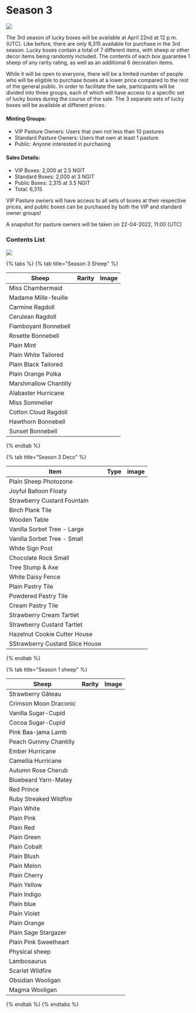 # Season 3

![](<../../.gitbook/assets/season3 lucky box.png>)

The 3rd season of lucky boxes will be available at April 22nd at 12 p.m. (UTC). Like before, there are only 6,315 available for purchase in the 3rd season. Lucky boxes contain a total of 7 different items, with sheep or other decor items being randomly included. The contents of each box guarantee 1 sheep of any rarity rating, as well as an additional 6 decoration items.

While it will be open to everyone, there will be a limited number of people who will be eligible to purchase boxes at a lower price compared to the rest of the general public. In order to facilitate the sale, participants will be divided into three groups, each of which will have access to a specific set of lucky boxes during the course of the sale. The 3 separate sets of lucky boxes will be available at different prices.

#### **Minting Groups:**

* VIP Pasture Owners: Users that own not less than 10 pastures
* Standard Pasture Owners: Users that own at least 1 pasture
* Public: Anyone interested in purchasing

#### **Sales Details:**

* VIP Boxes: 2,000 at 2.5 NGIT
* Standard Boxes: 2,000 at 3 NGIT
* Public Boxes: 2,315 at 3.5 NGIT
* Total: 6,315

VIP Pasture owners will have access to all sets of boxes at their respective prices, and public boxes can be purchased by both the VIP and standard owner groups!

A snapshot for pasture owners will be taken on 22-04-2022, 11:00 (UTC)



### Contents List

![](<../../.gitbook/assets/Season3 luckybox.png>)

{% tabs %}
{% tab title="Season 3 Sheep" %}


<table><thead><tr><th>Sheep</th><th data-type="select">Rarity</th><th align="center">Image</th></tr></thead><tbody><tr><td>Miss Chambermaid</td><td></td><td align="center"><img src="../../.gitbook/assets/1012.png" alt=""></td></tr><tr><td>Madame Mille-feuille</td><td></td><td align="center"><img src="../../.gitbook/assets/2518 (1).png" alt=""></td></tr><tr><td>Carmine Ragdoll</td><td></td><td align="center"><img src="../../.gitbook/assets/1109.png" alt=""></td></tr><tr><td>Cerulean Ragdoll</td><td></td><td align="center"><img src="../../.gitbook/assets/1110 (1).png" alt=""></td></tr><tr><td>Flamboyant Bonnebell</td><td></td><td align="center"><img src="../../.gitbook/assets/2513 (1).png" alt=""></td></tr><tr><td>Rosette Bonnebell</td><td></td><td align="center"><img src="../../.gitbook/assets/2517.png" alt=""></td></tr><tr><td>Plain Mint</td><td></td><td align="center"><img src="../../.gitbook/assets/110.png" alt=""></td></tr><tr><td>Plain White Tailored</td><td></td><td align="center"><img src="../../.gitbook/assets/128.png" alt=""></td></tr><tr><td>Plain Black Tailored</td><td></td><td align="center"><img src="../../.gitbook/assets/130.png" alt=""></td></tr><tr><td>Plain Orange Polka</td><td></td><td align="center"><img src="../../.gitbook/assets/144.png" alt=""></td></tr><tr><td>Marshmallow Chantilly</td><td></td><td align="center"><img src="../../.gitbook/assets/200.png" alt=""></td></tr><tr><td>Alabaster Hurricane</td><td></td><td align="center"><img src="../../.gitbook/assets/300.png" alt=""></td></tr><tr><td>Miss Sommelier</td><td></td><td align="center"><img src="../../.gitbook/assets/1010.png" alt=""></td></tr><tr><td>Cotton Cloud Ragdoll</td><td></td><td align="center"><img src="../../.gitbook/assets/1100.png" alt=""></td></tr><tr><td>Hawthorn Bonnebell</td><td></td><td align="center"><img src="../../.gitbook/assets/2500.png" alt=""></td></tr><tr><td>Sunset Bonnebell</td><td></td><td align="center"><img src="../../.gitbook/assets/2504.png" alt=""></td></tr></tbody></table>
{% endtab %}

{% tab title="Season 3 Deco" %}


<table><thead><tr><th>Item</th><th data-type="select">Type</th><th align="center">image</th></tr></thead><tbody><tr><td>Plain Sheep Photozone</td><td></td><td align="center"><img src="../../.gitbook/assets/deco342_thumb.png" alt=""></td></tr><tr><td>Joyful Balloon Floaty</td><td></td><td align="center"><img src="../../.gitbook/assets/deco343_thumb.png" alt=""></td></tr><tr><td>Strawberry Custard Fountain</td><td></td><td align="center"><img src="../../.gitbook/assets/deco541_thumb.png" alt=""></td></tr><tr><td>Birch Plank Tile</td><td></td><td align="center"><img src="../../.gitbook/assets/deco4_thumb.png" alt=""></td></tr><tr><td>Wooden Table</td><td></td><td align="center"><img src="../../.gitbook/assets/deco68_thumb.png" alt=""></td></tr><tr><td>Vanilla Sorbet Tree - Large</td><td></td><td align="center"><img src="../../.gitbook/assets/deco70_thumb.png" alt=""></td></tr><tr><td>Vanilla Sorbet Tree - Small</td><td></td><td align="center"><img src="../../.gitbook/assets/deco73_thumb.png" alt=""></td></tr><tr><td>White Sign Post</td><td></td><td align="center"><img src="../../.gitbook/assets/deco82_thumb.png" alt=""></td></tr><tr><td>Chocolate Rock Small</td><td></td><td align="center"><img src="../../.gitbook/assets/deco89_thumb.png" alt=""></td></tr><tr><td>Tree Stump &#x26; Axe</td><td></td><td align="center"><img src="../../.gitbook/assets/deco95_thumb.png" alt=""></td></tr><tr><td>White Daisy Fence</td><td></td><td align="center"><img src="../../.gitbook/assets/deco359_thumb.png" alt=""></td></tr><tr><td>Plain Pastry Tile</td><td></td><td align="center"><img src="../../.gitbook/assets/deco534_thumb.png" alt=""></td></tr><tr><td>Powdered Pastry Tile</td><td></td><td align="center"><img src="../../.gitbook/assets/deco535_thumb.png" alt=""></td></tr><tr><td>Cream Pastry Tile</td><td></td><td align="center"><img src="../../.gitbook/assets/deco536_thumb.png" alt=""></td></tr><tr><td>Strawberry Cream Tartlet</td><td></td><td align="center"><img src="../../.gitbook/assets/deco538_thumb.png" alt=""></td></tr><tr><td>Strawberry Custard Tartlet</td><td></td><td align="center"><img src="../../.gitbook/assets/deco539_thumb.png" alt=""></td></tr><tr><td>Hazelnut Cookie Cutter House</td><td></td><td align="center"><img src="../../.gitbook/assets/deco217_thumb.png" alt=""></td></tr><tr><td>SStrawberry Custard Slice House</td><td></td><td align="center"><img src="../../.gitbook/assets/deco537_thumb.png" alt=""></td></tr></tbody></table>
{% endtab %}

{% tab title="Season 1 sheep" %}
<table><thead><tr><th>Sheep</th><th data-type="select">Rarity</th><th align="center">Image</th></tr></thead><tbody><tr><td>Strawberry Gâteau</td><td></td><td align="center"><img src="../../.gitbook/assets/image (12).png" alt=""></td></tr><tr><td>Crimson Moon Draconic</td><td></td><td align="center"><img src="../../.gitbook/assets/image (60).png" alt=""></td></tr><tr><td>Vanilla Sugar-Cupid</td><td></td><td align="center"><img src="../../.gitbook/assets/image (57).png" alt="" data-size="original"></td></tr><tr><td>Cocoa Sugar-Cupid</td><td></td><td align="center"><img src="../../.gitbook/assets/image (78).png" alt=""></td></tr><tr><td>Pink Baa-jama Lamb</td><td></td><td align="center"><img src="../../.gitbook/assets/image (59).png" alt=""></td></tr><tr><td>Peach Gummy Chantilly</td><td></td><td align="center"><img src="../../.gitbook/assets/image (91).png" alt=""></td></tr><tr><td>Ember Hurricane</td><td></td><td align="center"><img src="../../.gitbook/assets/image (41).png" alt=""></td></tr><tr><td>Camellia Hurricane</td><td></td><td align="center"><img src="../../.gitbook/assets/image (30).png" alt=""></td></tr><tr><td>Autumn Rose Cherub</td><td></td><td align="center"><img src="../../.gitbook/assets/image (36).png" alt=""></td></tr><tr><td>Bluebeard Yarn-Matey</td><td></td><td align="center"><img src="../../.gitbook/assets/image (76).png" alt=""></td></tr><tr><td>Red Prince</td><td></td><td align="center"><img src="../../.gitbook/assets/image (25).png" alt=""></td></tr><tr><td>Ruby Streaked Wildfire</td><td></td><td align="center"><img src="../../.gitbook/assets/image (71).png" alt=""></td></tr><tr><td>Plain White</td><td></td><td align="center"><img src="../../.gitbook/assets/image (53).png" alt=""></td></tr><tr><td>Plain Pink</td><td></td><td align="center"><img src="../../.gitbook/assets/image (42).png" alt=""></td></tr><tr><td>Plain Red</td><td></td><td align="center"><img src="../../.gitbook/assets/image (47).png" alt=""></td></tr><tr><td>Plain Green</td><td></td><td align="center"><img src="../../.gitbook/assets/image (124).png" alt=""></td></tr><tr><td>Plain Cobalt</td><td></td><td align="center"><img src="../../.gitbook/assets/image (50).png" alt=""></td></tr><tr><td>Plain Blush</td><td></td><td align="center"><img src="../../.gitbook/assets/image (103).png" alt=""></td></tr><tr><td>Plain Melon</td><td></td><td align="center"><img src="../../.gitbook/assets/image (69).png" alt=""></td></tr><tr><td>Plain Cherry</td><td></td><td align="center"><img src="../../.gitbook/assets/image (105).png" alt=""></td></tr><tr><td>Plain Yellow</td><td></td><td align="center"><img src="../../.gitbook/assets/image (66).png" alt=""></td></tr><tr><td>Plain Indigo</td><td></td><td align="center"><img src="../../.gitbook/assets/image (95).png" alt=""></td></tr><tr><td>Plain blue</td><td></td><td align="center"><img src="../../.gitbook/assets/image (126).png" alt=""></td></tr><tr><td>Plain Violet</td><td></td><td align="center"><img src="../../.gitbook/assets/image (16).png" alt=""></td></tr><tr><td>Plain Orange</td><td></td><td align="center"><img src="../../.gitbook/assets/image (14).png" alt=""></td></tr><tr><td>Plain Sage Stargazer</td><td></td><td align="center"><img src="../../.gitbook/assets/image (89).png" alt=""></td></tr><tr><td>Plain Pink Sweetheart</td><td></td><td align="center"><img src="../../.gitbook/assets/image (81).png" alt=""></td></tr><tr><td>Physical sheep</td><td></td><td align="center"><img src="../../.gitbook/assets/image (23).png" alt=""></td></tr><tr><td>Lambosaurus</td><td></td><td align="center"><img src="../../.gitbook/assets/image (112).png" alt=""></td></tr><tr><td>Scarlet Wildfire</td><td></td><td align="center"><img src="../../.gitbook/assets/image (67).png" alt=""></td></tr><tr><td>Obsidian Wooligan</td><td></td><td align="center"><img src="../../.gitbook/assets/image (131).png" alt=""></td></tr><tr><td>Magma Wooligan</td><td></td><td align="center"><img src="../../.gitbook/assets/image (45).png" alt=""></td></tr></tbody></table>
{% endtab %}
{% endtabs %}

